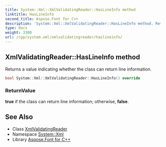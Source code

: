 ```yaml
---
title: System::Xml::XmlValidatingReader::HasLineInfo method
linktitle: HasLineInfo
second_title: Aspose.Font for C++
description: 'System::Xml::XmlValidatingReader::HasLineInfo method. Returns a value indicating whether the class can return line information in C++.'
type: docs
weight: 3300
url: /cpp/system.xml/xmlvalidatingreader/haslineinfo/
---
```

## XmlValidatingReader::HasLineInfo method


Returns a value indicating whether the class can return line information.

```cpp
bool System::Xml::XmlValidatingReader::HasLineInfo() override
```


### ReturnValue

**true** if the class can return line information; otherwise, **false**.

## See Also

* Class [XmlValidatingReader](../)
* Namespace [System::Xml](../../)
* Library [Aspose.Font for C++](../../../)
